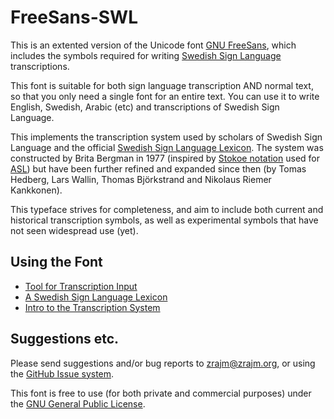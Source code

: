 FreeSans-SWL
============

This is an extented version of the Unicode font [GNU FreeSans], which includes
the symbols required for writing [Swedish Sign Language] transcriptions.

This font is suitable for both sign language transcription AND normal text, so
that you only need a single font for an entire text. You can use it to write
English, Swedish, Arabic (etc) and transcriptions of Swedish Sign Language.

This implements the transcription system used by scholars of Swedish Sign
Language and the official [Swedish Sign Language Lexicon]. The system was
constructed by Brita Bergman in 1977 (inspired by [Stokoe notation] used for
[ASL]) but have been further refined and expanded since then (by Tomas Hedberg,
Lars Wallin, Thomas Björkstrand and Nikolaus Riemer Kankkonen).

This typeface strives for completeness, and aim to include both current and
historical transcription symbols, as well as experimental symbols that have not
seen widespread use (yet).

Using the Font
--------------

  * [Tool for Transcription Input][input]
  * [A Swedish Sign Language Lexicon][lexicon]
  * [Intro to the Transcription System][intro]

Suggestions etc.
----------------

Please send suggestions and/or bug reports to zrajm@zrajm.org, or using the
[GitHub Issue system][issue].

This font is free to use (for both private and commercial purposes) under the
[GNU General Public License].

[GNU FreeSans]: https://www.gnu.org/software/freefont/
[Swedish Sign Language]: https://en.wikipedia.org/wiki/Swedish_Sign_Language
[Swedish Sign Language Lexicon]: http://teckensprakslexikon.su.se/
[Stokoe notation]: https://en.wikipedia.org/wiki/Stokoe_notation
[ASL]: https://en.wikipedia.org/wiki/American_Sign_Language
[GNU General Public License]: LICENSE

[input]: https://zrajm.github.io/teckentranskription/
[lexicon]: https://zrajm.github.io/teckentranskription/lexicon.html
[intro]: https://zrajm.github.io/teckentranskription/intro.html
[issue]: https://github.com/zrajm/freesans-swl/issues